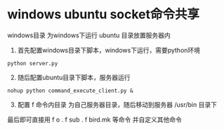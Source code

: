 # windows ubuntu socket命令共享
windows目录 为windows下运行
ubuntu 目录放置服务器内

1. 首先配置windows目录下脚本，windows下运行，需要python环境
```
python server.py
```

2. 随后配置ubuntu目录下脚本，服务器运行
```
nohup python command_execute_client.py &
```

3. 配置 f 命令内目录 为自己服务器目录，随后移动到服务器
/usr/bin 目录下


最后即可直接用 
f o . 
f sub .
f bird.mk 等命令
并自定义其他命令


